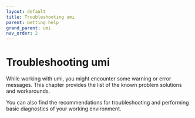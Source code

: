 ```yaml
---
layout: default
title: Troubleshooting umi
parent: Getting help
grand_parent: umi
nav_order: 2
---
```


# Troubleshooting umi

While working with umi, you might encounter some warning or error messages. This chapter 
provides the list of the known problem solutions and workarounds.

You can also find the recommendations for troubleshooting and performing basic diagnostics of your working environment.

# 